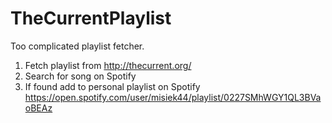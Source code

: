 # TheCurrentPlaylist

Too complicated playlist fetcher. 

1. Fetch playlist from http://thecurrent.org/
2. Search for song on Spotify
3. If found add to personal playlist on Spotify https://open.spotify.com/user/misiek44/playlist/0227SMhWGY1QL3BVaoBEAz
